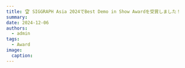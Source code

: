```yaml
---
title: 🏆️ SIGGRAPH Asia 2024でBest Demo in Show Awardを受賞しました！
summary: 
date: 2024-12-06
authors:
  - admin
tags:
  - Award
image:
  caption: 
---
```

